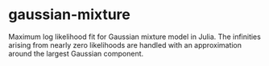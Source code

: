 # gaussian-mixture
Maximum log likelihood fit for Gaussian mixture model in Julia. 
The infinities arising from nearly zero likelihoods are handled 
with an approximation around the largest Gaussian component.
